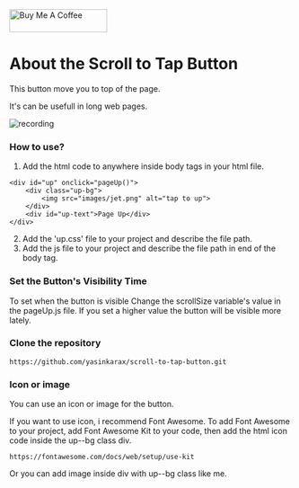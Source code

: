 <a href="https://www.buymeacoffee.com/yasinkara" target="_blank">
<img src="https://cdn.buymeacoffee.com/buttons/default-orange.png" alt="Buy Me A Coffee" height="41" width="174">
</a>


# About the Scroll to Tap Button
This button move you to top of the page.

It's can be usefull in long web pages.

![recording](https://i.hizliresim.com/8uzm8hf.gif)

### How to use?
1. Add the html code to anywhere inside body tags in your html file.
```
<div id="up" onclick="pageUp()">
    <div class="up-bg">
        <img src="images/jet.png" alt="tap to up">
    </div>
    <div id="up-text">Page Up</div>
</div>

```
2. Add the 'up.css' file to your project and describe the file path.
3. Add the js file to your project and describe the file path in end of the body tag.

### Set the Button's Visibility Time
To set when the button is visible Change the scrollSize variable's value in the pageUp.js file.
If you set a higher value the button will be visible more lately.

### Clone the repository
``` https://github.com/yasinkarax/scroll-to-tap-button.git ```

### Icon or image
You can use an icon or image for the button.

If you want to use icon, i recommend Font Awesome.
To add Font Awesome to your project, add Font Awesome Kit to your code, then add the html icon code inside the up--bg class div.

```https://fontawesome.com/docs/web/setup/use-kit```

Or you can add image inside div with up--bg class like me.